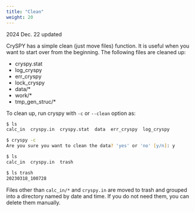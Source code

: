 ```yaml
---
title: "Clean"
weight: 20
---
```


2024 Dec. 22 updated


CrySPY has a simple clean (just move files) function.
It is useful when you want to start over from the beginning.
The following files are cleaned up:
- cryspy.stat
- log_cryspy
- err_cryspy
- lock_cryspy
- data/*
- work/*
- tmp_gen_struc/*

To clean up, run cryspy with `-c` or `--clean` option as:

``` zsh
$ ls
calc_in  cryspy.in  cryspy.stat  data  err_cryspy  log_cryspy
```

``` zsh
$ cryspy -c
Are you sure you want to clean the data? 'yes' or 'no' [y/n]: y
```

``` zsh
$ ls
calc_in  cryspy.in  trash
```

``` zsh
$ ls trash
20230318_100728
```

Files other than `calc_in/*` and `cryspy.in` are moved to trash and grouped into a directory named by date and time.
If you do not need them, you can delete them manually.